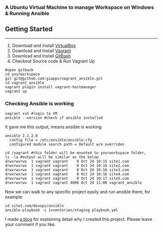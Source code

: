 ### A Ubuntu Virtual Machine to manage Workspace on Windows & Running Ansible

## Getting Started
---
1. Download and Install [VirtualBox](https://www.virtualbox.org/)
2. Download and Install [Vagrant](https://www.vagrantup.com/)
3. Download and Install [GitBash](https://git-scm.com/downloads)
4. Checkout Source code & Run Vagrant Up
```
#open gitbash
cd yourworkspace
git git@github.com:giappv/vagrant_ansible.git
cd vagrant_ansible
vagrant plugin install vagrant-hostmanager
vagrant up
```

### Checking Ansible is working
```
vagrant ssh #login to VM
ansible --version #check if ansible installed
```

It gave me this output, means ansible is working
```
ansible 2.1.2.0
  config file = /etc/ansible/ansible.cfg
  configured module search path = Default w/o overrides
```

```
cd /vagrant #this folder will be mounted to yourworkspace folder, 
ls -la #output will be similar as the below
drwxrwxrwx  1 vagrant vagrant    0 Oct 24 10:15 site1.com
drwxrwxrwx  1 vagrant vagrant    0 Oct 24 10:16 site2.com
drwxrwxrwx  1 vagrant vagrant    0 Oct 24 10:16 site3.com
drwxrwxrwx  1 vagrant vagrant    0 Oct 24 10:16 site4.com
drwxrwxrwx  1 vagrant vagrant    0 Oct 24 10:17 site5.com
drwxrwxrwx  1 vagrant vagrant 4096 Oct 24 11:00 vagrant_ansible
```

Now we can walk to any specific project easily and run ansible there, for example:
```
cd site1.com/devops/ansible
ansible-playbook -i inventories/staging playbook.yml
```

I made [a blog](https://blog.beehexa.com/2016/10/23/how-to-work-on-windows-as-a-linux-developer-with-vagrant-and-ansible/) for explaining detail why I created this project. Please leave your comment if you like.